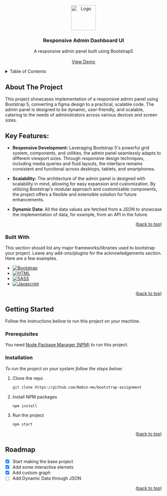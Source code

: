 <a name="readme-top"></a>


<!-- PROJECT LOGO -->
<br />
<div align="center">
  <a href="https://github.com/othneildrew/Best-README-Template">
    <img src="images/logo.png" alt="Logo" width="80" height="80">
  </a>

  <h3 align="center">Responsive Admin Dashboard UI</h3>

  <p align="center">
    A responsive admin panel built using Bootstrap5
    <br />
    <br />
    <a href="https://bootstrap-assignment-tau.vercel.app/">View Demo</a>
  </p>
</div>

<!-- TABLE OF CONTENTS -->
<details>
  <summary>Table of Contents</summary>
  <ol>
    <li>
      <a href="#about-the-project">About The Project</a>
      <ul>
        <li><a href="#built-with">Built With</a></li>
      </ul>
    </li>
    <li>
      <a href="#getting-started">Getting Started</a>
      <ul>
        <li><a href="#prerequisites">Prerequisites</a></li>
        <li><a href="#installation">Installation</a></li>
      </ul>
    </li>
    <li><a href="#usage">Usage</a></li>
    <li><a href="#roadmap">Roadmap</a></li>

  </ol>
</details>

<!-- ABOUT THE PROJECT -->

## About The Project

This project showcases implementation of a responsive admin panel using Bootstrap 5, converting a figma design to a practical, scalable code. The admin panel is designed to be dynamic, user-friendly, and scalable, catering to the needs of administrators across various devices and screen sizes.

## Key Features:

- **Responsive Development:** Leveraging Bootstrap 5's powerful grid system, components, and utilities, the admin panel seamlessly adapts to different viewport sizes. Through responsive design techniques, including media queries and fluid layouts, the interface remains consistent and functional across desktops, tablets, and smartphones.

- **Scalability:** The architecture of the admin panel is designed with scalability in mind, allowing for easy expansion and customization. By utilizing Bootstrap's modular approach and customizable components, the project offers a flexible and extensible solution for future enhancements.

- **Dynamic Data:** All the data values are fetched from a JSON to showcase the implementation of data, for example, from an API in the future.




<p align="right">(<a href="#readme-top">back to top</a>)</p>

### Built With

This section should list any major frameworks/libraries used to bootstrap your project. Leave any add-ons/plugins for the acknowledgements section. Here are a few examples.


- [![Bootstrap][Bootstrap.com]][Bootstrap-url]
- [![HTML][Html]][Html-url]
- [![SASS][Sass]][Sass-url]
- [![Javascript][javascript]][Js-url]


<p align="right">(<a href="#readme-top">back to top</a>)</p>

<!-- GETTING STARTED -->

## Getting Started

Follow the instructions bellow to run this project on your machine.

### Prerequisites

You need  [Node Package Manager (NPM)](https://nodejs.org/en/download) to run this project.




### Installation

_To run the project on your system follow the steps below:_


1. Clone the repo
   ```sh
   git clone https://github.com/Nabin-me/bootstrap-assignment
   ```
2. Install NPM packages
   ```sh
   npm install
   ```
4. Run the project
   ```sh
   npm start
   ```

<p align="right">(<a href="#readme-top">back to top</a>)</p>

<!-- ROADMAP -->

## Roadmap

- [x] Start making the base project 
- [x] Add some interactive elemets
- [x] Add custom graph
- [ ] Add Dynamic Data through JSON

<p align="right">(<a href="#readme-top">back to top</a>)</p>




[Bootstrap.com]: https://img.shields.io/badge/-Bootstrap-563D7C?logo=bootstrap&logoColor=white&style=for-the-badge
[Bootstrap-url]: https://getbootstrap.com
[Html]: https://img.shields.io/badge/-html-e55028?logo=html5&logoColor=white&style=for-the-badge
[Html-url]: https://www.w3schools.com/html/
[javascript]: https://img.shields.io/badge/-javascript-F7DF1E?logo=javascript&logoColor=white&style=for-the-badge
[Js-url]: https://www.javascript.com/
[Sass]: https://img.shields.io/badge/-Scss-CC6699?logo=sass&logoColor=white&style=for-the-badge
[Sass-url]: https://sass-lang.com/


